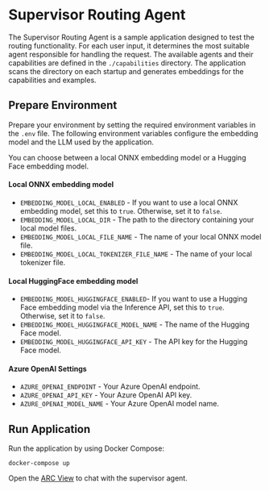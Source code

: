 # Supervisor Routing Agent
The Supervisor Routing Agent is a sample application designed to test the routing functionality. For each user input, 
it determines the most suitable agent responsible for handling the request. The available agents and their capabilities 
are defined in the `./capabilities` directory. The application scans the directory on each startup and generates embeddings for the capabilities and examples.

## Prepare Environment
Prepare your environment by setting the required environment variables in the `.env` file. 
The following environment variables configure the embedding model and the LLM used by the application.

You can choose between a local ONNX embedding model or a Hugging Face embedding model. 

####  Local ONNX embedding model
- `EMBEDDING_MODEL_LOCAL_ENABLED` - If you want to use a local ONNX embedding model, set this to `true`. Otherwise, set it to `false`.
- `EMBEDDING_MODEL_LOCAL_DIR` - The path to the directory containing your local model files.
- `EMBEDDING_MODEL_LOCAL_FILE_NAME` - The name of your local ONNX model file.
- `EMBEDDING_MODEL_LOCAL_TOKENIZER_FILE_NAME` - The name of your local tokenizer file.
####  Local HuggingFace embedding model
- `EMBEDDING_MODEL_HUGGINGFACE_ENABLED`- If you want to use a Hugging Face embedding model via the Inference API, set this to `true`. Otherwise, set it to `false`.
- `EMBEDDING_MODEL_HUGGINGFACE_MODEL_NAME` - The name of the Hugging Face model.
- `EMBEDDING_MODEL_HUGGINGFACE_API_KEY` - The API key for the Hugging Face model.
#### Azure OpenAI Settings
- `AZURE_OPENAI_ENDPOINT` - Your Azure OpenAI endpoint.
- `AZURE_OPENAI_API_KEY` - Your Azure OpenAI API key.
- `AZURE_OPENAI_MODEL_NAME` - Your Azure OpenAI model name.

## Run Application 

Run the application by using Docker Compose: 

```
docker-compose up
```

Open the [ARC View](https://eclipse.dev/lmos/chat/index.html?agentUrl=http://localhost:8080#/chat) to chat with the supervisor agent.
